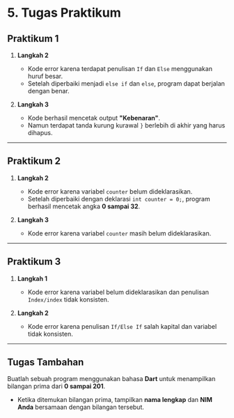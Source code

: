 # **5. Tugas Praktikum**

## **Praktikum 1**
1. **Langkah 2**  
   - Kode error karena terdapat penulisan `If` dan `Else` menggunakan huruf besar.  
   - Setelah diperbaiki menjadi `else if` dan `else`, program dapat berjalan dengan benar.  

2. **Langkah 3**  
   - Kode berhasil mencetak output **"Kebenaran"**.  
   - Namun terdapat tanda kurung kurawal `}` berlebih di akhir yang harus dihapus.  

---

## **Praktikum 2**
1. **Langkah 2**  
   - Kode error karena variabel `counter` belum dideklarasikan.  
   - Setelah diperbaiki dengan deklarasi `int counter = 0;`, program berhasil mencetak angka **0 sampai 32**.  

2. **Langkah 3**  
   - Kode error karena variabel `counter` masih belum dideklarasikan.  

---

## **Praktikum 3**
1. **Langkah 1**  
   - Kode error karena variabel belum dideklarasikan dan penulisan `Index/index` tidak konsisten.  

2. **Langkah 2**  
   - Kode error karena penulisan `If/Else If` salah kapital dan variabel tidak konsisten.  

---

## **Tugas Tambahan**
Buatlah sebuah program menggunakan bahasa **Dart** untuk menampilkan bilangan prima dari **0 sampai 201**.  
- Ketika ditemukan bilangan prima, tampilkan **nama lengkap** dan **NIM Anda** bersamaan dengan bilangan tersebut.  

